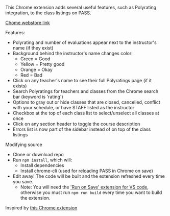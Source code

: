 This Chrome extension adds several useful features, such as Polyrating integration, to the class listings on PASS.

[Chome webstore link](https://chrome.google.com/webstore/detail/pass-the-plebs/mhglgbabaleaegjhdcmfffkaaklpmjog)

Features:
* Polyrating and number of evaluations appear next to the instructor's name (if they exist)
* Background behind the instructor's name changes color:
  * Green = Good
  * Yellow = Pretty good
  * Orange = Okay
  * Red = Bad
* Click on any teacher's name to see their full Polyratings page (if it exists)
* Search Polyratings for teachers and classes from the Chrome search bar (keyword is 'rating')
* Options to gray out or hide classes that are closed, cancelled, conflict with your schedule, or have STAFF listed as the instructor
* Checkbox at the top of each class list to select/unselect all classes at once
* Click on any section header to toggle the course description
* Errors list is now part of the sidebar instead of on top of the class listings

Modifying source
* Clone or download repo
* Run `npm install`, which will:
  * Install dependencies
  * Install chrome-cli (used for reloading PASS in Chrome on save)
* Edit away! The code will be built and the extension refreshed every time you save.
  * Note: You will need the ['Run on Save' extension for VS code](https://marketplace.visualstudio.com/items?itemName=emeraldwalk.RunOnSave), otherwise you must run `npm run build` every time you want to build the extension.

Inspired by [this Chrome extension](https://github.com/RobertUrsua/BruinWalkChromeExtension)
